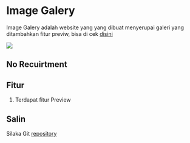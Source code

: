 # Image Galery
Image Galery adalah website yang yang dibuat menyerupai galeri yang ditambahkan fitur previw, bisa di cek [disini](https://amirhdytt.github.io/imageGalery)

![](https://i.ibb.co/kM9hjNz/image-Galery.png)

## No Recuirtment

## Fitur
1. Terdapat fitur Preview

## Salin
Silaka Git [repository](github.com/amirhdytt/imageGalery.git)
